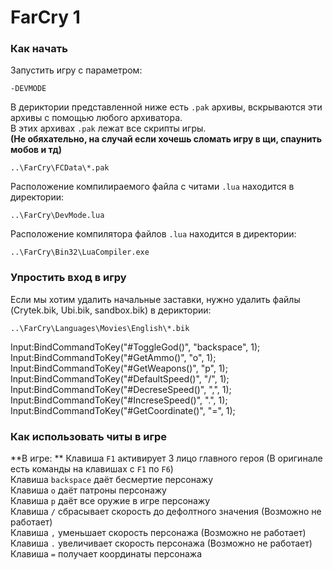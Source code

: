 # FarCry 1

### Как начать
Запустить игру с параметром:  
```Console
-DEVMODE
```

В дериктории представленной ниже есть `.pak` архивы, вскрываются эти архивы с помощью любого архиватора.  
В этих архивах `.pak` лежат все скрипты игры.  
**(Не обяхательно, на случай если хочешь сломать игру в щи, спаунить мобов и тд)**  
```Console
..\FarCry\FCData\*.pak
```

Расположение компилираемого файла с читами `.lua` находится в директории:  
```Console
..\FarCry\DevMode.lua
```

Расположение компилятора файлов `.lua` находится в директории:  
```Console
..\FarCry\Bin32\LuaCompiler.exe 
```

### Упростить вход в игру  
Если мы хотим удалить начальные заставки, нужно удалить файлы (Crytek.bik, Ubi.bik, sandbox.bik) в дериктории:  
```Console
..\FarCry\Languages\Movies\English\*.bik
```

Input:BindCommandToKey("#ToggleGod()", "backspace", 1);
Input:BindCommandToKey("#GetAmmo()", "o", 1);
Input:BindCommandToKey("#GetWeapons()", "p", 1);
Input:BindCommandToKey("#DefaultSpeed()", "/", 1);
Input:BindCommandToKey("#DecreseSpeed()", ",", 1);
Input:BindCommandToKey("#IncreseSpeed()", ".", 1);
Input:BindCommandToKey("#GetCoordinate()", "=", 1);

### Как использовать читы в игре
**В игре: **
Клавиша `F1` активирует 3 лицо главного героя (В оригинале есть команды на клавишах с `F1` по `F6`)  
Клавиша `backspace` даёт бесмертие персонажу  
Клавиша `o` даёт патроны персонажу  
Клавиша `p` даёт все оружие в игре персонажу  
Клавиша `/` сбрасывает скорость до дефолтного значения (Возможно не работает)  
Клавиша `,` уменьшает скорость персонажа (Возможно не работает)  
Клавиша `.` увеличивает скорость персонажа (Возможно не работает)  
Клавиша `=` получает координаты персонажа
